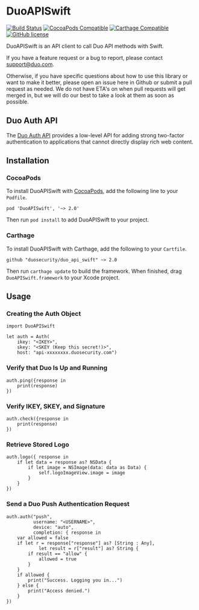 # DuoAPISwift

[![Build Status](https://travis-ci.org/duosecurity/duo_api_swift.svg?branch=master)](https://travis-ci.org/duosecurity/duo_api_swift)
[![CocoaPods Compatible](https://img.shields.io/cocoapods/v/DuoAPISwift.svg)](https://img.shields.io/cocoapods/v/DuoAPISwift.svg)
[![Carthage Compatible](https://img.shields.io/badge/Carthage-compatible-4BC51D.svg?style=flat)](https://github.com/Carthage/Carthage)
[![GitHub license](https://img.shields.io/badge/license-BSD-blue.svg)](https://raw.githubusercontent.com/duosecurity/duo_api_swift/master/LICENSE)

DuoAPISwift is an API client to call Duo API methods with Swift.

If you have a feature request or a bug to report, please contact support@duo.com.

Otherwise, if you have specific questions about how to use this library or want to make it better, please open an issue here in Github or submit a pull request as needed. We do not have ETA's on when pull requests will get merged in, but we will do our best to take a look at them as soon as possible.

## Duo Auth API

The [Duo Auth API][1] provides a low-level API for adding strong two-factor authentication to applications that cannot directly display rich web content.

## Installation

### CocoaPods

To install DuoAPISwift with [CocoaPods][2], add the following line to your `Podfile`.

```
pod 'DuoAPISwift', '~> 2.0'
```

Then run `pod install` to add DuoAPISwift to your project.

### Carthage

To install DuoAPISwift with Carthage, add the following to your `Cartfile`.

```
github "duosecurity/duo_api_swift" ~> 2.0
```

Then run `carthage update` to build the framework. When finished, drag `DuoAPISwift.framework` to your Xcode project.

## Usage

### Creating the Auth Object

```
import DuoAPISwift

let auth = Auth(
    ikey: "<IKEY>",
    skey: "<SKEY (Keep this secret!)>",
    host: "api-xxxxxxxx.duosecurity.com")
```

### Verify that Duo Is Up and Running

```
auth.ping({response in
    print(response)
})
```

### Verify IKEY, SKEY, and Signature

```
auth.check({response in
    print(response)
})
```

### Retrieve Stored Logo

```
auth.logo({ response in
    if let data = response as? NSData {
        if let image = NSImage(data: data as Data) {
            self.logoImageView.image = image
        }
    }
})
```

### Send a Duo Push Authentication Request

```
auth.auth("push",
          username: "<USERNAME>",
          device: "auto",
          completion: { response in
    var allowed = false
    if let r = response["response"] as? [String : Any],
            let result = r["result"] as? String {
        if result == "allow" {
            allowed = true
        }
    }
    if allowed {
        print("Success. Logging you in...")
    } else {
        print("Access denied.")
    }
})
```

[1]: https://duo.com/docs/authapi
[2]: https://cocoapods.org/
